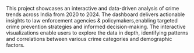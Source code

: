 This project showcases an interactive and data-driven analysis of crime trends across India from 2020 to 2024. 
The dashboard delivers actionable insights to law enforcement agencies & policymakers,enabling targeted crime prevention strategies and informed decision-making.
The interactive visualizations enable users to explore the data in depth, identifying patterns and correlations between various crime categories and demographic factors.
